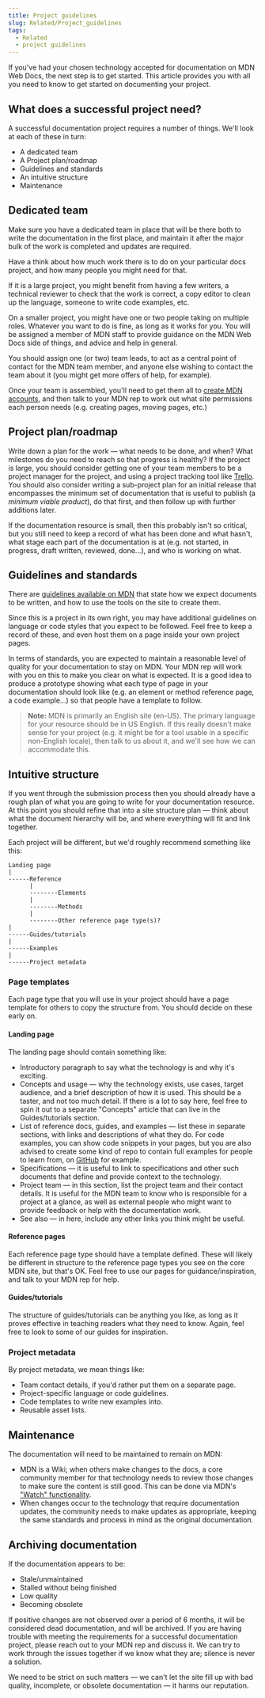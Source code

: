```yaml
---
title: Project guidelines
slug: Related/Project_guidelines
tags:
  - Related
  - project guidelines
---
```

If you've had your chosen technology accepted for documentation on MDN Web Docs, the next step is to get started. This article provides you with all you need to know to get started on documenting your project.

## What does a successful project need?

A successful documentation project requires a number of things. We'll look at each of these in turn:

- A dedicated team
- A Project plan/roadmap
- Guidelines and standards
- An intuitive structure
- Maintenance

## Dedicated team

Make sure you have a dedicated team in place that will be there both to write the documentation in the first place, and maintain it after the major bulk of the work is completed and updates are required.

Have a think about how much work there is to do on your particular docs project, and how many people you might need for that.

If it is a large project, you might benefit from having a few writers, a technical reviewer to check that the work is correct, a copy editor to clean up the language, someone to write code examples, etc.

On a smaller project, you might have one or two people taking on multiple roles. Whatever you want to do is fine, as long as it works for you. You will be assigned a member of MDN staff to provide guidance on the MDN Web Docs side of things, and advice and help in general.

You should assign one (or two) team leads, to act as a central point of contact for the MDN team member, and anyone else wishing to contact the team about it (you might get more offers of help, for example).

Once your team is assembled, you'll need to get them all to [create MDN accounts](/en-US/docs/MDN/Contribute/Howto/Create_an_MDN_account), and then talk to your MDN rep to work out what site permissions each person needs (e.g. creating pages, moving pages, etc.)

## Project plan/roadmap

Write down a plan for the work — what needs to be done, and when? What milestones do you need to reach so that progress is healthy? If the project is large, you should consider getting one of your team members to be a project manager for the project, and using a project tracking tool like [Trello](https://trello.com/). You should also consider writing a sub-project plan for an initial release that encompasses the minimum set of documentation that is useful to publish (a _minimum viable product_), do that first, and then follow up with further additions later.

If the documentation resource is small, then this probably isn't so critical, but you still need to keep a record of what has been done and what hasn't, what stage each part of the documentation is at (e.g. not started, in progress, draft written, reviewed, done...), and who is working on what.

## Guidelines and standards

There are [guidelines available on MDN](/en-US/docs/MDN/Guidelines) that state how we expect documents to be written, and how to use the tools on the site to create them.

Since this is a project in its own right, you may have additional guidelines on language or code styles that you expect to be followed. Feel free to keep a record of these, and even host them on a page inside your own project pages.

In terms of standards, you are expected to maintain a reasonable level of quality for your documentation to stay on MDN. Your MDN rep will work with you on this to make you clear on what is expected. It is a good idea to produce a prototype showing what each type of page in your documentation should look like (e.g. an element or method reference page, a code example...) so that people have a template to follow.

> **Note:** MDN is primarily an English site (en-US). The primary language for your resource should be in US English. If this really doesn't make sense for your project (e.g. it might be for a tool usable in a specific non-English locale), then talk to us about it, and we'll see how we can accommodate this.

## Intuitive structure

If you went through the submission process then you should already have a rough plan of what you are going to write for your documentation resource. At this point you should refine that into a site structure plan — think about what the document hierarchy will be, and where everything will fit and link together.

Each project will be different, but we'd roughly recommend something like this:

```
Landing page
|
------Reference
      |
      --------Elements
      |
      --------Methods
      |
      --------Other reference page type(s)?
|
------Guides/tutorials
|
------Examples
|
------Project metadata
```

### Page templates

Each page type that you will use in your project should have a page template for others to copy the structure from. You should decide on these early on.

#### Landing page

The landing page should contain something like:

- Introductory paragraph to say what the technology is and why it's exciting.
- Concepts and usage — why the technology exists, use cases, target audience, and a brief description of how it is used. This should be a taster, and not too much detail. If there is a lot to say here, feel free to spin it out to a separate "Concepts" article that can live in the Guides/tutorials section.
- List of reference docs, guides, and examples — list these in separate sections, with links and descriptions of what they do. For code examples, you can show code snippets in your pages, but you are also advised to create some kind of repo to contain full examples for people to learn from, on [GitHub](https://github.com/) for example.
- Specifications — it is useful to link to specifications and other such documents that define and provide context to the technology.
- Project team — in this section, list the project team and their contact details. It is useful for the MDN team to know who is responsible for a project at a glance, as well as external people who might want to provide feedback or help with the documentation work.
- See also — in here, include any other links you think might be useful.

#### Reference pages

Each reference page type should have a template defined. These will likely be different in structure to the reference page types you see on the core MDN site, but that's OK. Feel free to use our pages for guidance/inspiration, and talk to your MDN rep for help.

#### Guides/tutorials

The structure of guides/tutorials can be anything you like, as long as it proves effective in teaching readers what they need to know. Again, feel free to look to some of our guides for inspiration.

### Project metadata

By project metadata, we mean things like:

- Team contact details, if you'd rather put them on a separate page.
- Project-specific language or code guidelines.
- Code templates to write new examples into.
- Reusable asset lists.

## Maintenance

The documentation will need to be maintained to remain on MDN:

- MDN is a Wiki; when others make changes to the docs, a core community member for that technology needs to review those changes to make sure the content is still good. This can be done via MDN's ["Watch" functionality](/en-US/docs/MDN/Contribute/Tools/Page_watching).
- When changes occur to the technology that require documentation updates, the community needs to make updates as appropriate, keeping the same standards and process in mind as the original documentation.

## Archiving documentation

If the documentation appears to be:

- Stale/unmaintained
- Stalled without being finished
- Low quality
- Becoming obsolete

If positive changes are not observed over a period of 6 months, it will be considered dead documentation, and will be archived. If you are having trouble with meeting the requirements for a successful documentation project, please reach out to your MDN rep and discuss it. We can try to work through the issues together if we know what they are; silence is never a solution.

We need to be strict on such matters — we can't let the site fill up with bad quality, incomplete, or obsolete documentation — it harms our reputation.
